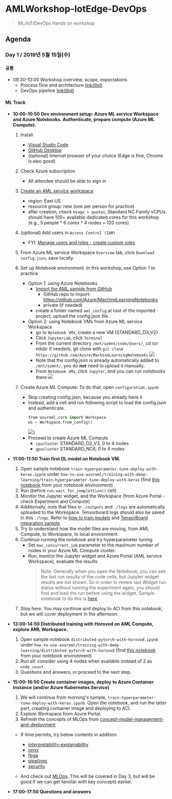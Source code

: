 # AMLWorkshop-IotEdge-DevOps
> ML/IoT/DevOps Hands on workshop

## Agenda
### Day 1 / 2019년 5월 15일(수)

#### 공통
- 09:30-10:00 Workshop overview, scope, expectations
  - Process flow and architecture [link(tbd)]()
  - DevOps pipeline [link(tbd)]()

#### ML Track
- **10:00-10:50 Dev environment setup: Azure ML service Workspace and Azure Notebooks. Authenticate, prepare compute (Azure ML Compute).**

    1. Install
        - [Visual Studio Code](https://code.visualstudio.com/)
        - [GitHub Desktop](https://desktop.github.com/)
        - (optional) Internet browser of your choice (Edge is fine, Chrome is also good)
    1. Check Azure subscription
        - All attendee should be able to sign in
    1. [Create an AML service workspace](https://docs.microsoft.com/en-us/azure/machine-learning/service/setup-create-workspace)
        - region: East US
        - resource group: new (one per person for practice)
        - after creation, check `Usage + quotas`, Standard NC Family vCPUs: should have 100+ available dedicated cores for this workshop (e.g., 5 people * 6 cores * 4 nodes = 120 cores)
    1. (optional) Add users in `Access Control (IAM)`
        - FYI: [Manage users and roles - create custom roles](https://docs.microsoft.com/en-us/azure/machine-learning/service/how-to-assign-roles#create-custom-role)
    1. From Azure ML service Workspace `Overview` tab, click `Download config.json`, save locally.
    1. Set up Notebook environment. In this workshop, use Option 1 to practice.
        - Option 1: using Azure Notebooks
            - [Import the AML sample from GitHub](https://docs.microsoft.com/en-us/azure/notebooks/create-clone-jupyter-notebooks#import-a-project-from-github)
                - GitHub repo to import: https://github.com/Azure/MachineLearningNotebooks
                - private (if needed)
            - create a folder named `aml_config` at root of the imported project, upload the config.json file.
        - Option 2: using Notebook VMs from Azure ML service Workspace
            - go to `Notebook VMs`, create a new VM (STANDARD_D3_V2)
            - Click `JupyterLab`, click `Terminal`
            - From the current directory `/mnt/azmnt/code/Users/`, cd <USERNAME> (or mkdir if needed), git clone with `git clone https://github.com/Azure/MachineLearningNotebooks`
            ![](https://raw.githubusercontent.com/dem108/AMLWorkshop-IotEdge-DevOps/master/doc/images/setup-notebook-vm-jupyterlab-gitclone.jpg)
            - Note that the config.json is already automatically added to `/mnt/azmnt/`, you do ***not*** need to upload it manually.
            - From `Notebook VMs`, click `Jupyter`, and you can run notebooks there
            ![](https://raw.githubusercontent.com/dem108/AMLWorkshop-IotEdge-DevOps/master/doc/images/setup-notebook-vm-jupyter-notebook.jpg)

    1. Create Azure ML Compute: To do that, open `configuration.ipynb`

        - Skip creating config.json, because you already have it
        - Instead, add a cell and run following script to load the config.json and authenticate.
            ```python
            from azureml.core import Workspace
            ws = Workspace.from_config()
            ```
            ![](https://raw.githubusercontent.com/dem108/AMLWorkshop-IotEdge-DevOps/master/doc/images/authenticate-workspace.jpg))
        - Proceed to create Azure ML Compute
            - `cpucluster` STANDARD_D2_V3, 0 to 4 nodes
            - `gpucluster` STANDARD_NC6, 0 to 4 nodes

- **11:00-11:50 Train first DL model on Notebook VM.**
    1. Open sample notebook `train-hyperparameter-tune-deploy-with-keras.ipynb` under `how-to-use-azureml/training-with-deep-learning/train-hyperparameter-tune-deploy-with-keras` (find [this notebook](https://github.com/Azure/MachineLearningNotebooks/blob/master/how-to-use-azureml/training-with-deep-learning/train-hyperparameter-tune-deploy-with-keras/train-hyperparameter-tune-deploy-with-keras.ipynb) from your notebook environment)
    1. Run (before `run.wait_for_complettion()` cell)
    1. Monitor the Jupyter widget, and the Workspace (from Azure Portal - check Experiment and Compute)
    1. Additionally, note that files in `./outputs` and `./logs` are automatically uploaded to the Workspace. Tensorboard logs should also be saved in this `./logs`. Refer to [how to train models](https://docs.microsoft.com/en-us/azure/machine-learning/service/how-to-train-ml-models#single-node-training) and [TensorBoard integration sample](https://github.com/Azure/MachineLearningNotebooks/blob/master/how-to-use-azureml/training-with-deep-learning/tensorboard/tensorboard.ipynb).
    1. Try to understand how the model files are moving, from AML Compute, to Workspace, to local environment.
    1. Continue running the notebook and try hyperparameter tuning.
        - Set `max_concurrent_job` parameter to the maximum number of nodes in your Azure ML Compute cluster.
        - Run, monitor the Jupyter widget and Azure Portal (AML service Workspace), evaluate the results
            > Note: Generally when you open the Notebook, you can see the last run results of the code cells, but Jupyter widget results are not shown. So in order to review last Widget run status without running the experiment again, you should find and load the run before using the widget. Sample notebook to do this is [here](https://github.com/dem108/AMLWorkshop-IotEdge-DevOps/blob/master/notebooks/Check-Jupyter-widget-for-a-specific-run.ipynb). 
    1. Stop here. You may continue and deploy to ACI from this notebook, but we will cover deployment in the afternoon.

- **13:00-14:50 Distributed training with Horovod on AML Compute, explore AML Workspace.**

    1. Open sample notebook `distributed-pytorch-with-horovod.ipynb` under `how-to-use-azureml/training-with-deep-learning/distributed-pytorch-with-horovod` (find [this notebook](https://github.com/Azure/MachineLearningNotebooks/blob/master/how-to-use-azureml/training-with-deep-learning/distributed-pytorch-with-horovod/distributed-pytorch-with-horovod.ipynb) from your notebook environment)
    1. Run all: consider using 4 nodes when available instead of 2 as `node_count`.
    1. Questions and answers, or proceed to the next step.

- **15:00-16:50 Create container images, deploy to Azure Container Instance (and/or Azure Kubernetes Service)**

    1. We will continue from morning's sample, `train-hyperparameter-tune-deploy-with-keras.ipynb`. Open the notebook, and run the latter part, creating container image and deploying to ACI.
    1. Explore Workspace from Azure Portal.
    1. Refresh the concepts of MLOps from [concept-model-management-and-deployment](https://docs.microsoft.com/en-us/azure/machine-learning/service/concept-model-management-and-deployment)

    * If time permits, try below contents in addition:

        - [interpretability-explainability](https://docs.microsoft.com/en-us/azure/machine-learning/service/machine-learning-interpretability-explainability)
        - [onnx](https://docs.microsoft.com/en-us/azure/machine-learning/service/concept-onnx)
        - [fpga](https://docs.microsoft.com/en-us/azure/machine-learning/service/concept-accelerate-with-fpgas)
        - [pipelines](https://docs.microsoft.com/en-us/azure/machine-learning/service/concept-ml-pipelines)
        - [security](https://docs.microsoft.com/en-us/azure/machine-learning/service/concept-enterprise-security)

    * And check out [MLOps](https://docs.microsoft.com/en-us/azure/machine-learning/service/concept-model-management-and-deployment). This will be covered in Day 3, but will be good if we can get familiar with key concepts earlier.

- **17:00-17:50 Questions and answers**


